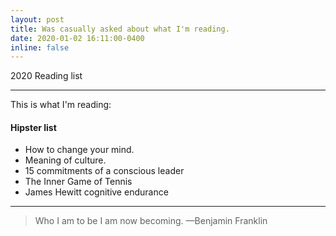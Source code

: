 ```yaml
---
layout: post
title: Was casually asked about what I'm reading.
date: 2020-01-02 16:11:00-0400
inline: false
---
```


2020 Reading list

***

This is what I'm reading:

#### Hipster list
<ul>
    <li>How to change your mind.</li>
    <li>Meaning of culture.</li>
    <li>15 commitments of a conscious leader</li>
    <li>The Inner Game of Tennis</li>
    <li>James Hewitt cognitive endurance</li>
</ul>

***


> Who I am to be I am now becoming.
> —Benjamin Franklin

